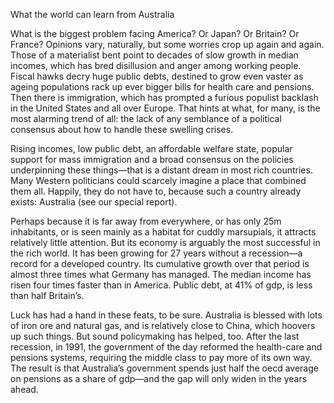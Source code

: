 What the world can learn from Australia

What is the biggest problem facing America? Or Japan? Or Britain? Or France? Opinions vary, naturally, but some worries crop up again and again. Those of a materialist bent point to decades of slow growth in median incomes, which has bred disillusion and anger among working people. Fiscal hawks decry huge public debts, destined to grow even vaster as ageing populations rack up ever bigger bills for health care and pensions. Then there is immigration, which has prompted a furious populist backlash in the United States and all over Europe. That hints at what, for many, is the most alarming trend of all: the lack of any semblance of a political consensus about how to handle these swelling crises.

Rising incomes, low public debt, an affordable welfare state, popular support for mass immigration and a broad consensus on the policies underpinning these things—that is a distant dream in most rich countries. Many Western politicians could scarcely imagine a place that combined them all. Happily, they do not have to, because such a country already exists: Australia (see our special report).

Perhaps because it is far away from everywhere, or has only 25m inhabitants, or is seen mainly as a habitat for cuddly marsupials, it attracts relatively little attention. But its economy is arguably the most successful in the rich world. It has been growing for 27 years without a recession—a record for a developed country. Its cumulative growth over that period is almost three times what Germany has managed. The median income has risen four times faster than in America. Public debt, at 41% of gdp, is less than half Britain’s.

Luck has had a hand in these feats, to be sure. Australia is blessed with lots of iron ore and natural gas, and is relatively close to China, which hoovers up such things. But sound policymaking has helped, too. After the last recession, in 1991, the government of the day reformed the health-care and pensions systems, requiring the middle class to pay more of its own way. The result is that Australia’s government spends just half the oecd average on pensions as a share of gdp—and the gap will only widen in the years ahead.